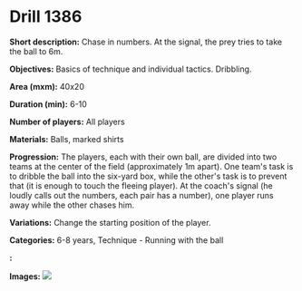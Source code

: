 # Drill 1386

**Short description:**
Chase in numbers. At the signal, the prey tries to take the ball to 6m.

**Objectives:**
Basics of technique and individual tactics. Dribbling.

**Area (mxm):**
40x20

**Duration (min):**
6-10

**Number of players:**
All players

**Materials:**
Balls, marked shirts

**Progression:**
The players, each with their own ball, are divided into two teams at the center of the field (approximately 1m apart). One team's task is to dribble the ball into the six-yard box, while the other's task is to prevent that (it is enough to touch the fleeing player). At the coach's signal (he loudly calls out the numbers, each pair has a number), one player runs away while the other chases him.

**Variations:**
Change the starting position of the player.

**Categories:**
6-8 years, Technique - Running with the ball

**:**


**Images:**
![](https://www.coachingfutsal.com/\images\fee15432-af53-4404-9efd-9a9ba0d26f75_190.png)

